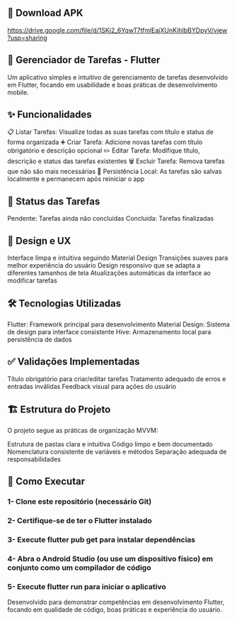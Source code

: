 ## 📱 Download APK
https://drive.google.com/file/d/1SKj2_6YqwT7tfmlEajXUnKihIbBYDpyV/view?usp=sharing

## 📝 Gerenciador de Tarefas - Flutter
Um aplicativo simples e intuitivo de gerenciamento de tarefas desenvolvido em Flutter, focando em usabilidade e boas práticas de desenvolvimento mobile.

## ✨ Funcionalidades

📋 Listar Tarefas: Visualize todas as suas tarefas com título e status de forma organizada
➕ Criar Tarefa: Adicione novas tarefas com título obrigatório e descrição opcional
✏️ Editar Tarefa: Modifique título, descrição e status das tarefas existentes
🗑️ Excluir Tarefa: Remova tarefas que não são mais necessárias
💾 Persistência Local: As tarefas são salvas localmente e permanecem após reiniciar o app

## 🎯 Status das Tarefas

Pendente: Tarefas ainda não concluídas
Concluída: Tarefas finalizadas

## 🎨 Design e UX

Interface limpa e intuitiva seguindo Material Design
Transições suaves para melhor experiência do usuário
Design responsivo que se adapta a diferentes tamanhos de tela
Atualizações automáticas da interface ao modificar tarefas

## 🛠️ Tecnologias Utilizadas

Flutter: Framework principal para desenvolvimento
Material Design: Sistema de design para interface consistente
Hive: Armazenamento local para persistência de dados

## ✅ Validações Implementadas

Título obrigatório para criar/editar tarefas
Tratamento adequado de erros e entradas inválidas
Feedback visual para ações do usuário

## 🏗️ Estrutura do Projeto
O projeto segue as práticas de organização MVVM:

Estrutura de pastas clara e intuitiva
Código limpo e bem documentado
Nomenclatura consistente de variáveis e métodos
Separação adequada de responsabilidades

## 🚀 Como Executar

### 1- Clone este repositório (necessário Git)
### 2- Certifique-se de ter o Flutter instalado
### 3- Execute flutter pub get para instalar dependências
### 4- Abra o Android Studio (ou use um dispositivo físico) em conjunto como um compilador de código
### 5- Execute flutter run para iniciar o aplicativo

Desenvolvido para demonstrar competências em desenvolvimento Flutter, focando em qualidade de código, boas práticas e experiência do usuário.
